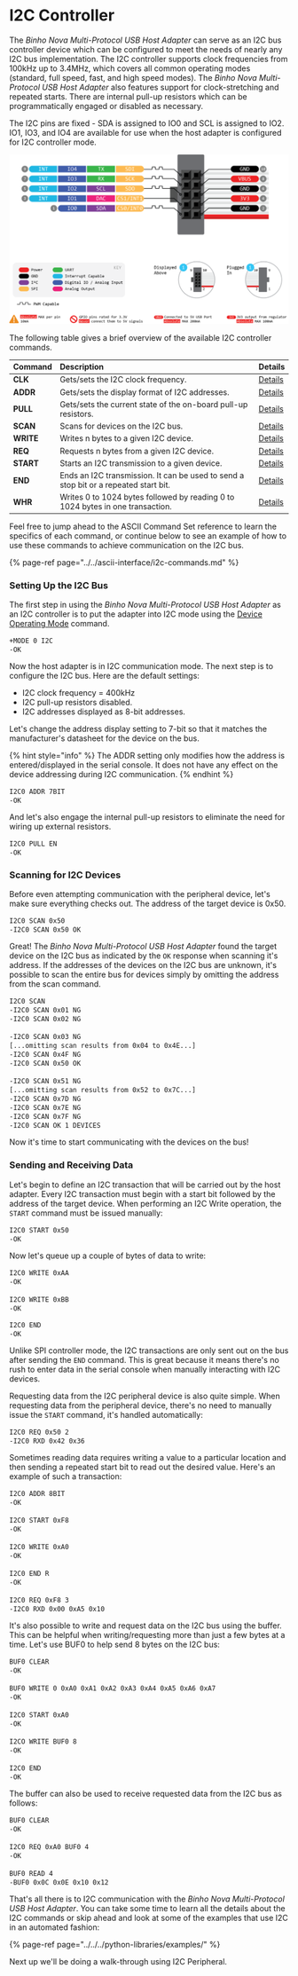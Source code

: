 # I2C Controller

The _Binho Nova Multi-Protocol USB Host Adapter_ can serve as an I2C bus controller device which can be configured to meet the needs of nearly any I2C bus implementation. The I2C controller supports clock frequencies from 100kHz up to 3.4MHz, which covers all common operating modes \(standard, full speed, fast, and high speed modes\). The _Binho Nova Multi-Protocol USB Host Adapter_ also features support for clock-stretching and repeated starts. There are internal pull-up resistors which can be programmatically engaged or disabled as necessary.

The I2C pins are fixed - SDA is assigned to IO0 and SCL is assigned to IO2. IO1, IO3, and IO4 are available for use when the host adapter is configured for I2C controller mode.

![](../../../.gitbook/assets/20200619_novapinout.png)

The following table gives a brief overview of the available I2C controller commands.

| Command | Description | Details |
| :--- | :--- | :--- |
| **CLK** | Gets/sets the I2C clock frequency. | [Details](https://support.binho.io/user-guide/ascii-interface/i2c-commands#clk) |
| **ADDR** | Gets/sets the display format of I2C addresses.  | [Details](https://support.binho.io/user-guide/ascii-interface/i2c-commands#addr) |
| **PULL** | Gets/sets the current state of the on-board pull-up resistors. | [Details](https://support.binho.io/user-guide/ascii-interface/i2c-commands#pull) |
| **SCAN** | Scans for devices on the I2C bus. | [Details](https://support.binho.io/user-guide/ascii-interface/i2c-commands#scan) |
| **WRITE** | Writes n bytes to a given I2C device. | [Details](https://support.binho.io/user-guide/ascii-interface/i2c-commands#write) |
| **REQ** | Requests n bytes from a given I2C device. | [Details](https://support.binho.io/user-guide/ascii-interface/i2c-commands#req) |
| **START** | Starts an I2C transmission to a given device. | [Details](https://support.binho.io/user-guide/ascii-interface/i2c-commands#start) |
| **END** | Ends an I2C transmission. It can be used to send a stop bit or a repeated start bit. | [Details](https://support.binho.io/user-guide/ascii-interface/i2c-commands#end) |
| **WHR** | Writes 0 to 1024 bytes followed by reading 0 to 1024 bytes in one transaction. | [Details](https://support.binho.io/user-guide/ascii-interface/i2c-commands#whr) |

Feel free to jump ahead to the ASCII Command Set reference to learn the specifics of each command, or continue below to see an example of how to use these commands to achieve communication on the I2C bus.

{% page-ref page="../../ascii-interface/i2c-commands.md" %}

### Setting Up the I2C Bus

The first step in using the _Binho Nova Multi-Protocol USB Host Adapter_ as an I2C controller is to put the adapter into I2C mode using the [Device Operating Mode](https://support.binho.io/user-guide/using-the-device/device-settings#operating-mode) command.

```text
+MODE 0 I2C
-OK
```

Now the host adapter is in I2C communication mode. The next step is to configure the I2C bus. Here are the default settings:

* I2C clock frequency = 400kHz
* I2C pull-up resistors disabled.
* I2C addresses displayed as 8-bit addresses.

Let's change the address display setting to 7-bit so that it matches the manufacturer's datasheet for the device on the bus.

{% hint style="info" %}
The ADDR setting only modifies how the address is entered/displayed in the serial console. It does not have any effect on the device addressing during I2C communication.
{% endhint %}

```text
I2C0 ADDR 7BIT
-OK
```

And let's also engage the internal pull-up resistors to eliminate the need for wiring up external resistors.

```text
I2C0 PULL EN
-OK
```

### Scanning for I2C Devices

Before even attempting communication with the peripheral device, let's make sure everything checks out. The address of the target device is 0x50.

```text
I2C0 SCAN 0x50
-I2C0 SCAN 0x50 OK
```

Great! The _Binho Nova Multi-Protocol USB Host Adapter_ found the target device on the I2C bus as indicated by the `OK` response when scanning it's address. If the addresses of the devices on the I2C bus are unknown, it's possible to scan the entire bus for devices simply by omitting the address from the scan command.

```text
I2C0 SCAN
-I2C0 SCAN 0x01 NG
-I2C0 SCAN 0x02 NG

-I2C0 SCAN 0x03 NG
[...omitting scan results from 0x04 to 0x4E...]
-I2C0 SCAN 0x4F NG
-I2C0 SCAN 0x50 OK

-I2C0 SCAN 0x51 NG
[...omitting scan results from 0x52 to 0x7C...]
-I2C0 SCAN 0x7D NG
-I2C0 SCAN 0x7E NG
-I2C0 SCAN 0x7F NG
-I2C0 SCAN OK 1 DEVICES
```

Now it's time to start communicating with the devices on the bus!

### Sending and Receiving Data

Let's begin to define an I2C transaction that will be carried out by the host adapter. Every I2C transaction must begin with a start bit followed by the address of the target device. When performing an I2C Write operation, the `START` command must be issued manually:

```text
I2C0 START 0x50
-OK
```

Now let's queue up a couple of bytes of data to write:

```text
I2C0 WRITE 0xAA
-OK

I2C0 WRITE 0xBB
-OK
```

```text
I2C0 END
-OK
```

Unlike SPI controller mode, the I2C transactions are only sent out on the bus after sending the `END` command. This is great because it means there's no rush to enter data in the serial console when manually interacting with I2C devices.

Requesting data from the I2C peripheral device is also quite simple. When requesting data from the peripheral device, there's no need to manually issue the `START` command, it's handled automatically:

```text
I2C0 REQ 0x50 2
-I2C0 RXD 0x42 0x36
```

Sometimes reading data requires writing a value to a particular location and then sending a repeated start bit to read out the desired value. Here's an example of such a transaction:

```text
I2C0 ADDR 8BIT
-OK

I2C0 START 0xF8
-OK

I2C0 WRITE 0xA0
-OK

I2C0 END R
-OK

I2C0 REQ 0xF8 3
-I2C0 RXD 0x00 0xA5 0x10
```

It's also possible to write and request data on the I2C bus using the buffer. This can be helpful when writing/requesting more than just a few bytes at a time. Let's use BUF0 to help send 8 bytes on the I2C bus:

```text
BUF0 CLEAR
-OK

BUF0 WRITE 0 0xA0 0xA1 0xA2 0xA3 0xA4 0xA5 0xA6 0xA7
-OK

I2C0 START 0xA0
-OK

I2CO WRITE BUF0 8
-OK

I2C0 END
-OK
```

The buffer can also be used to receive requested data from the I2C bus as follows:

```text
BUF0 CLEAR
-OK

I2C0 REQ 0xA0 BUF0 4
-OK

BUF0 READ 4
-BUF0 0x0C 0x0E 0x10 0x12
```

That's all there is to I2C communication with the _Binho Nova Multi-Protocol USB Host Adapter_. You can take some time to learn all the details about the I2C commands or skip ahead and look at some of the examples that use I2C in an automated fashion:

{% page-ref page="../../../python-libraries/examples/" %}

Next up we'll be doing a walk-through using I2C Peripheral.

